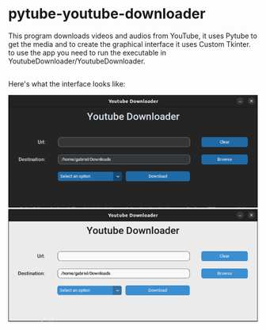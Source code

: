 # pytube-youtube-downloader

This program downloads videos and audios from YouTube, it uses Pytube to get the media and to create the graphical interface it uses Custom Tkinter. to use the app you need to run the executable in YoutubeDownloader/YoutubeDownloader.


  ##
 Here's what the interface looks like:

 ![](images/interface-dark-mode.png)
![](images/interface-light-mode.png)



    

